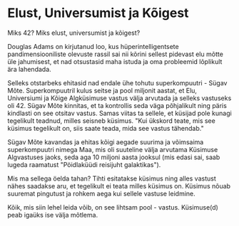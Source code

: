 # Elust, Universumist ja Kõigest

Miks 42? Miks elust, universumist ja kõigest? 

Douglas Adams on kirjutanud loo, kus hüperintelligentsete pandimensiooniliste olevuste rassil sai nii kõrini sellest pidevast elu mõtte üle jahumisest, et nad otsustasid maha istuda ja oma probleemid lõplikult ära lahendada. 

Selleks otstarbeks ehitasid nad endale ühe tohutu superkompuutri - Sügav Mõte. Superkompuutril kulus seitse ja pool miljonit aastat, et Elu, Universiumi ja Kõige Algküsimuse vastus välja arvutada ja selleks vastuseks oli 42. Sügav Mõte kinnitas, et ta kontrollis seda väga põhjalikult ning päris kindlasti on see otsitav vastus. Samas viitas ta sellele, et küsijad pole kunagi tegelikult teadnud, milles seisneb küsimus. "Kui ükskord teate, mis see küsimus tegelikult on, siis saate teada, mida see vastus tähendab."

Sügav Mõte kavandas ja ehitas kõigi aegade suurima ja võimsaima superkompuutri nimega Maa, mis oli suuteline välja arvutama Küsimuse Algvastuses jaoks, seda aga 10 miljoni aasta jooksul \(mis edasi sai, saab lugeda raamatust "Pöidlaküüdi reisijuht galaktikas"\). 

Mis ma sellega öelda tahan? Tihti esitatakse küsimus ning alles vastust nähes saadakse aru, et tegelikult ei teata milles küsimus on. Küsimus nõuab suuremat pingutust ja rohkem aega kui sellele vastuse leidmine.

Kõik, mis siin lehel leida võib, on see lihtsam pool - vastus. Küsimuse\(d\) peab igaüks ise välja mõtlema.



